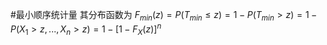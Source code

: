 #最小顺序统计量 
其分布函数为 $F_{min}(z) = P(T_{min} \le z) = 1 - P(T_{min} > z) = 1 - P(X_1>z, ..., X_n>z) = 1 - [1-F_X(z)]^n$ 